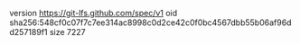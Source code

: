version https://git-lfs.github.com/spec/v1
oid sha256:548cf0c07f7c7ee314ac8998c0d2ce42c0f0bc4567dbb55b06af96dd257189f1
size 7227
